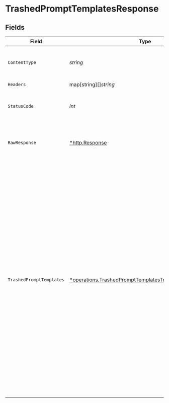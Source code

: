 # TrashedPromptTemplatesResponse


## Fields

| Field                                                                                                                                                                                                                                                                                                                                                                                                                                                                                                                                                                                             | Type                                                                                                                                                                                                                                                                                                                                                                                                                                                                                                                                                                                              | Required                                                                                                                                                                                                                                                                                                                                                                                                                                                                                                                                                                                          | Description                                                                                                                                                                                                                                                                                                                                                                                                                                                                                                                                                                                       | Example                                                                                                                                                                                                                                                                                                                                                                                                                                                                                                                                                                                           |
| ------------------------------------------------------------------------------------------------------------------------------------------------------------------------------------------------------------------------------------------------------------------------------------------------------------------------------------------------------------------------------------------------------------------------------------------------------------------------------------------------------------------------------------------------------------------------------------------------- | ------------------------------------------------------------------------------------------------------------------------------------------------------------------------------------------------------------------------------------------------------------------------------------------------------------------------------------------------------------------------------------------------------------------------------------------------------------------------------------------------------------------------------------------------------------------------------------------------- | ------------------------------------------------------------------------------------------------------------------------------------------------------------------------------------------------------------------------------------------------------------------------------------------------------------------------------------------------------------------------------------------------------------------------------------------------------------------------------------------------------------------------------------------------------------------------------------------------- | ------------------------------------------------------------------------------------------------------------------------------------------------------------------------------------------------------------------------------------------------------------------------------------------------------------------------------------------------------------------------------------------------------------------------------------------------------------------------------------------------------------------------------------------------------------------------------------------------- | ------------------------------------------------------------------------------------------------------------------------------------------------------------------------------------------------------------------------------------------------------------------------------------------------------------------------------------------------------------------------------------------------------------------------------------------------------------------------------------------------------------------------------------------------------------------------------------------------- |
| `ContentType`                                                                                                                                                                                                                                                                                                                                                                                                                                                                                                                                                                                     | *string*                                                                                                                                                                                                                                                                                                                                                                                                                                                                                                                                                                                          | :heavy_check_mark:                                                                                                                                                                                                                                                                                                                                                                                                                                                                                                                                                                                | HTTP response content type for this operation                                                                                                                                                                                                                                                                                                                                                                                                                                                                                                                                                     |                                                                                                                                                                                                                                                                                                                                                                                                                                                                                                                                                                                                   |
| `Headers`                                                                                                                                                                                                                                                                                                                                                                                                                                                                                                                                                                                         | map[string][]*string*                                                                                                                                                                                                                                                                                                                                                                                                                                                                                                                                                                             | :heavy_check_mark:                                                                                                                                                                                                                                                                                                                                                                                                                                                                                                                                                                                | N/A                                                                                                                                                                                                                                                                                                                                                                                                                                                                                                                                                                                               |                                                                                                                                                                                                                                                                                                                                                                                                                                                                                                                                                                                                   |
| `StatusCode`                                                                                                                                                                                                                                                                                                                                                                                                                                                                                                                                                                                      | *int*                                                                                                                                                                                                                                                                                                                                                                                                                                                                                                                                                                                             | :heavy_check_mark:                                                                                                                                                                                                                                                                                                                                                                                                                                                                                                                                                                                | HTTP response status code for this operation                                                                                                                                                                                                                                                                                                                                                                                                                                                                                                                                                      |                                                                                                                                                                                                                                                                                                                                                                                                                                                                                                                                                                                                   |
| `RawResponse`                                                                                                                                                                                                                                                                                                                                                                                                                                                                                                                                                                                     | [*http.Response](https://pkg.go.dev/net/http#Response)                                                                                                                                                                                                                                                                                                                                                                                                                                                                                                                                            | :heavy_check_mark:                                                                                                                                                                                                                                                                                                                                                                                                                                                                                                                                                                                | Raw HTTP response; suitable for custom response parsing                                                                                                                                                                                                                                                                                                                                                                                                                                                                                                                                           |                                                                                                                                                                                                                                                                                                                                                                                                                                                                                                                                                                                                   |
| `TrashedPromptTemplates`                                                                                                                                                                                                                                                                                                                                                                                                                                                                                                                                                                          | [*operations.TrashedPromptTemplatesTrashedPromptTemplates](../../../pkg/models/operations/trashedprompttemplatestrashedprompttemplates.md)                                                                                                                                                                                                                                                                                                                                                                                                                                                        | :heavy_minus_sign:                                                                                                                                                                                                                                                                                                                                                                                                                                                                                                                                                                                | OK                                                                                                                                                                                                                                                                                                                                                                                                                                                                                                                                                                                                | {<br/>"status": "success",<br/>"message": "Data Fatched Successfully",<br/>"data": [<br/>{<br/>"id": 2,<br/>"user_id": 1,<br/>"name": "a",<br/>"icon": "\u003ci class=\"fa-solid fa-power-off blog-icon\"\u003e\u003c/i\u003e",<br/>"image": null,<br/>"description": "a",<br/>"template_code": "7AUBC",<br/>"lang": "en-US",<br/>"status": 1,<br/>"professional": 0,<br/>"new": 0,<br/>"public": 1,<br/>"edit": 0,<br/>"group": "public",<br/>"slug": "custom-template",<br/>"type": "custom",<br/>"prompt": null,<br/>"tone": 0,<br/>"fields": [],<br/>"package": "all",<br/>"created_at": "2023-07-21T11:48:04Z",<br/>"updated_at": "2023-09-04T09:04:34Z",<br/>"deleted_at": "2023-09-04T09:04:34Z"<br/>}<br/>]<br/>} |